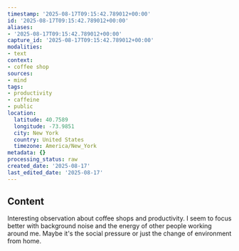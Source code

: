 ```yaml
---
timestamp: '2025-08-17T09:15:42.789012+00:00'
id: '2025-08-17T09:15:42.789012+00:00'
aliases:
- '2025-08-17T09:15:42.789012+00:00'
capture_id: '2025-08-17T09:15:42.789012+00:00'
modalities:
- text
context:
- coffee shop
sources:
- mind
tags:
- productivity
- caffeine
- public
location:
  latitude: 40.7589
  longitude: -73.9851
  city: New York
  country: United States
  timezone: America/New_York
metadata: {}
processing_status: raw
created_date: '2025-08-17'
last_edited_date: '2025-08-17'
---
```

## Content
Interesting observation about coffee shops and productivity. I seem to focus better with background noise and the energy of other people working around me. Maybe it's the social pressure or just the change of environment from home.
